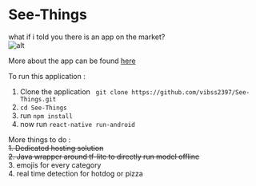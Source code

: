 # See-Things

what if i told you there is an app on the market?   
![alt](https://vibss2397.github.io/img/seething/jianyang.jpg)   

More about the app can be found [here](https://vibss2397.github.io/project/template.html?name=shazam)   

To run this application :

1. Clone the application ``` git clone https://github.com/vibss2397/See-Things.git```   
2. ```cd See-Things```   
3. run ```npm install```   
4. now run ```react-native run-android``` 

More things to do :  
<s>1. Dedicated hosting solution</s>  
<s>2. Java wrapper around tf-lite to directly run model offline</s>  
3. emojis for every category  
4. real time detection for hotdog or pizza  




